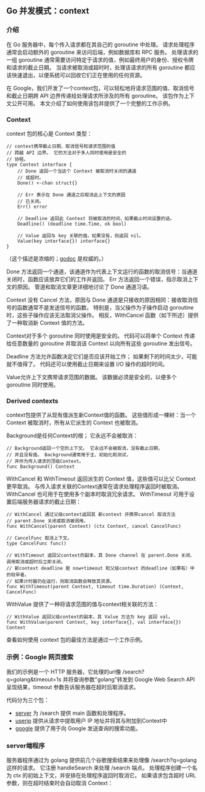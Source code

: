 ## Go 并发模式：context

### 介绍

在 Go 服务器中，每个传入请求都在其自己的 goroutine 中处理。 请求处理程序通常会启动额外的 goroutine 来访问后端，例如数据库和 RPC 服务。 处理请求的一组 goroutine 通常需要访问特定于请求的值，例如最终用户的身份、授权令牌和请求的截止日期。 当请求被取消或超时时，处理该请求的所有 goroutine 都应该快速退出，以便系统可以回收它们正在使用的任何资源。

在 Google，我们开发了一个context包，可以轻松地将请求范围的值、取消信号和截止日期跨 API 边界传递给处理请求所涉及的所有 goroutine。 该包作为上下文公开可用。 本文介绍了如何使用该包并提供了一个完整的工作示例。

### Context

context 包的核心是 Context 类型：

```golang
// context携带截止日期、取消信号和请求范围的值
// 跨越 API 边界。 它的方法对于多人同时使用是安全的
// 协程。
type Context interface {
    // Done 返回一个当这个 Context 被取消时关闭的通道
    // 或超时。
    Done() <-chan struct{}

    // Err 表示在 Done 通道之后取消此上下文的原因
    // 已关闭。
    Err() error

    // Deadline 返回此 Context 将被取消的时间，如果截止时间设置的话。
    Deadline() (deadline time.Time, ok bool)

    // Value 返回与 key 关联的值，如果没有，则返回 nil。
    Value(key interface{}) interface{}
}
```

（这个描述是浓缩的；[godoc](https://golang.org/pkg/context) 是权威的。）

Done 方法返回一个通道，该通道作为代表上下文运行的函数的取消信号：当通道关闭时，函数应该放弃它们的工作并返回。 Err 方法返回一个错误，指示取消上下文的原因。 管道和取消文章更详细地讨论了 Done 通道习语。

Context 没有 Cancel 方法，原因与 Done 通道是只接收的原因相同：接收取消信号的函数通常不是发送信号的函数。 特别是，当父操作为子操作启动 goroutine 时，这些子操作应该无法取消父操作。 相反，WithCancel 函数（如下所述）提供了一种取消新 Context 值的方法。

Context对于多个 goroutine 同时使用是安全的。 代码可以将单个 Context 传递给任意数量的 goroutine 并取消该 Context 以向所有这些 goroutine 发出信号。

Deadline 方法允许函数决定它们是否应该开始工作； 如果剩下的时间太少，可能就不值得了。 代码还可以使用截止日期来设置 I/O 操作的超时时间。

Value允许上下文携带请求范围的数据。 该数据必须是安全的，以便多个 goroutine 同时使用。

### Derived contexts

context包提供了从现有值派生新Context值的函数。 这些值形成一棵树：当一个 Context 被取消时，所有从它派生的 Context 也被取消。

Background是任何Context的根； 它永远不会被取消：

```golang
// Background返回一个空的上下文。 它永远不会被取消，没有截止日期，
// 并且没有值。 Background通常用于主、初始化和测试，
// 并作为传入请求的顶级Context。
func Background() Context
```

WithCancel 和 WithTimeout 返回派生的 Context 值，这些值可以比父 Context 更早取消。 与传入请求关联的Context通常在请求处理程序返回时被取消。 WithCancel 也可用于在使用多个副本时取消冗余请求。 WithTimeout 可用于设置后端服务器请求的截止日期：

```golang
// WithCancel 通过父级context返回其 新context 并携带cancel 取消方法
// parent.Done 关闭或取消被调用。
func WithCancel(parent Context) (ctx Context, cancel CancelFunc)

// CancelFunc 取消上下文。
type CancelFunc func()

// WithTimeout 返回父context的副本，其 Done channel 在 parent.Done 关闭、调用取消或超时后立即关闭。
// 新context deadline 是 now+timeout 和父级context 的deadline（如果有）中的较早者。 
// 如果计时器仍在运行，则取消函数会释放其资源。
func WithTimeout(parent Context, timeout time.Duration) (Context, CancelFunc)
```

WithValue 提供了一种将请求范围的值与context相关联的方法：

```golang
// WithValue 返回父级context的副本，其 Value 方法为 key 返回 val。
func WithValue(parent Context, key interface{}, val interface{}) Context
```

查看如何使用 context 包的最佳方法是通过一个工作示例。


### 示例：Google 网页搜索

我们的示例是一个 HTTP 服务器，它处理的url像 /search?q=golang&timeout=1s 并将查询参数"golang"转发到  Google Web Search API 呈现结果，timeout 参数告诉服务器在超时后取消请求。

代码分为三个包：

* [server](https://blog.golang.org/context/server/server.go) 为 /search 提供 main 函数和处理程序。
* [userip](https://blog.golang.org/context/userip/userip.go) 提供从请求中提取用户 IP 地址并将其与附加到Context中
* [google](https://blog.golang.org/context/google/google.go) 提供了用于向 Google 发送查询的搜索功能。

### server端程序

服务器程序通过为 golang 提供前几个谷歌搜索结果来处理像 /search?q=golang 这样的请求。 它注册 handleSearch 来处理 /search 端点。 处理程序创建一个名为 ctx 的初始上下文，并安排在处理程序返回时取消它。 如果请求包含超时 URL 参数，则在超时结束时会自动取消 Context：